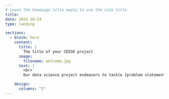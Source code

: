 ```yaml
---
# Leave the homepage title empty to use the site title
title:
date: 2022-10-24
type: landing

sections:
  - block: hero
    content:
      title: |
        The title of your CDISK project
      image:
        filename: welcome.jpg
      text: |
        <br>
        Our data science project endeavors to tackle [problem statement]. Our motivation to address this problem stems from [explain the motivation behind the project, e.g., its potential to improve lives, contribute to a specific field, or drive innovation].

    design:
      columns: "1"
---
```

